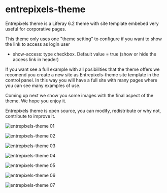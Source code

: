 # entrepixels-theme
Entrepixels theme is a Liferay 6.2 theme with site template embebed very useful for corporative pages.

This theme only uses one "theme setting" to configure if you want to show the link to access as login user
   - show-access: type checkbox. Default value = true (show or hide the access link in header)

If you want see a full example with all posibilities that the theme offers we recomend you create a new site as Entrepixels-theme site template in the control panel. In this way you will have a full site with many pages where you can see many examples of use.

Coming up next we show you some images with the final aspect of the theme. We hope you enjoy it.

Entrepixels theme is open source, you can modify, redistribute or why not, contribute to improve it. 

![entrepixels-theme 01](https://github.com/entrepixels/entrepixels-theme/blob/master/WEB-INF/releng/screenshots/home.png)

![entrepixels-theme 02](https://github.com/entrepixels/entrepixels-theme/blob/master/WEB-INF/releng/screenshots/services.png)

![entrepixels-theme 03](https://github.com/entrepixels/entrepixels-theme/blob/master/WEB-INF/releng/screenshots/gallery.png)

![entrepixels-theme 04](https://github.com/entrepixels/entrepixels-theme/blob/master/WEB-INF/releng/screenshots/contact.png)

![entrepixels-theme 05](https://github.com/entrepixels/entrepixels-theme/blob/master/WEB-INF/releng/screenshots/responsive.png)

![entrepixels-theme 06](https://github.com/entrepixels/entrepixels-theme/blob/master/WEB-INF/releng/screenshots/responsive-menu.png)

![entrepixels-theme 07](https://github.com/entrepixels/entrepixels-theme/blob/master/WEB-INF/releng/screenshots/styles.png)

